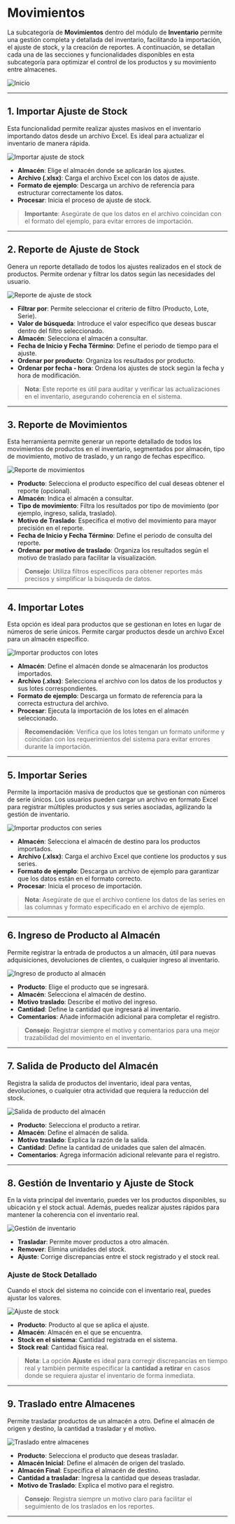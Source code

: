 # Movimientos

La subcategoría de **Movimientos** dentro del módulo de **Inventario** permite una gestión completa y detallada del inventario, facilitando la importación, el ajuste de stock, y la creación de reportes. A continuación, se detallan cada una de las secciones y funcionalidades disponibles en esta subcategoría para optimizar el control de los productos y su movimiento entre almacenes.

![Inicio](img/acceso_movimientos.jpg)

---

## 1. Importar Ajuste de Stock

Esta funcionalidad permite realizar ajustes masivos en el inventario importando datos desde un archivo Excel. Es ideal para actualizar el inventario de manera rápida.

![Importar ajuste de stock](img/importar_ajuste_stock.jpg)

- **Almacén**: Elige el almacén donde se aplicarán los ajustes.
- **Archivo (.xlsx)**: Carga el archivo Excel con los datos de ajuste.
- **Formato de ejemplo**: Descarga un archivo de referencia para estructurar correctamente los datos.
- **Procesar**: Inicia el proceso de ajuste de stock.

> **Importante**: Asegúrate de que los datos en el archivo coincidan con el formato del ejemplo, para evitar errores de importación.

---

## 2. Reporte de Ajuste de Stock

Genera un reporte detallado de todos los ajustes realizados en el stock de productos. Permite ordenar y filtrar los datos según las necesidades del usuario.

![Reporte de ajuste de stock](img/reporte_ajuste_stock.jpg)

- **Filtrar por**: Permite seleccionar el criterio de filtro (Producto, Lote, Serie).
- **Valor de búsqueda**: Introduce el valor específico que deseas buscar dentro del filtro seleccionado.
- **Almacén**: Selecciona el almacén a consultar.
- **Fecha de Inicio y Fecha Término**: Define el periodo de tiempo para el ajuste.
- **Ordenar por producto**: Organiza los resultados por producto.
- **Ordenar por fecha - hora**: Ordena los ajustes de stock según la fecha y hora de modificación.

> **Nota**: Este reporte es útil para auditar y verificar las actualizaciones en el inventario, asegurando coherencia en el sistema.

---

## 3. Reporte de Movimientos

Esta herramienta permite generar un reporte detallado de todos los movimientos de productos en el inventario, segmentados por almacén, tipo de movimiento, motivo de traslado, y un rango de fechas específico.

![Reporte de movimientos](img/reporte_movimientos.jpg)

- **Producto**: Selecciona el producto específico del cual deseas obtener el reporte (opcional).
- **Almacén**: Indica el almacén a consultar.
- **Tipo de movimiento**: Filtra los resultados por tipo de movimiento (por ejemplo, ingreso, salida, traslado).
- **Motivo de Traslado**: Especifica el motivo del movimiento para mayor precisión en el reporte.
- **Fecha de Inicio y Fecha Término**: Define el periodo de consulta del reporte.
- **Ordenar por motivo de traslado**: Organiza los resultados según el motivo de traslado para facilitar la visualización.

> **Consejo**: Utiliza filtros específicos para obtener reportes más precisos y simplificar la búsqueda de datos.

---

## 4. Importar Lotes

Esta opción es ideal para productos que se gestionan en lotes en lugar de números de serie únicos. Permite cargar productos desde un archivo Excel para un almacén específico.

![Importar productos con lotes](img/importar_productos_lotes.jpg)

- **Almacén**: Define el almacén donde se almacenarán los productos importados.
- **Archivo (.xlsx)**: Selecciona el archivo con los datos de los productos y sus lotes correspondientes.
- **Formato de ejemplo**: Descarga un formato de referencia para la correcta estructura del archivo.
- **Procesar**: Ejecuta la importación de los lotes en el almacén seleccionado.

> **Recomendación**: Verifica que los lotes tengan un formato uniforme y coincidan con los requerimientos del sistema para evitar errores durante la importación.

---

## 5. Importar Series

Permite la importación masiva de productos que se gestionan con números de serie únicos. Los usuarios pueden cargar un archivo en formato Excel para registrar múltiples productos y sus series asociadas, agilizando la gestión de inventario.

![Importar productos con series](img/importar_productos_series.jpg)

- **Almacén**: Selecciona el almacén de destino para los productos importados.
- **Archivo (.xlsx)**: Carga el archivo Excel que contiene los productos y sus series.
- **Formato de ejemplo**: Descarga un archivo de ejemplo para garantizar que los datos están en el formato correcto.
- **Procesar**: Inicia el proceso de importación.

> **Nota**: Asegúrate de que el archivo contiene los datos de las series en las columnas y formato especificado en el archivo de ejemplo.

---

## 6. Ingreso de Producto al Almacén

Permite registrar la entrada de productos a un almacén, útil para nuevas adquisiciones, devoluciones de clientes, o cualquier ingreso al inventario.

![Ingreso de producto al almacén](img/ingreso_producto_almacen.jpg)

- **Producto**: Elige el producto que se ingresará.
- **Almacén**: Selecciona el almacén de destino.
- **Motivo traslado**: Describe el motivo del ingreso.
- **Cantidad**: Define la cantidad que ingresará al inventario.
- **Comentarios**: Añade información adicional para completar el registro.

> **Consejo**: Registrar siempre el motivo y comentarios para una mejor trazabilidad del movimiento en el inventario.

---

## 7. Salida de Producto del Almacén

Registra la salida de productos del inventario, ideal para ventas, devoluciones, o cualquier otra actividad que requiera la reducción del stock.

![Salida de producto del almacén](img/salida_producto_almacen.jpg)

- **Producto**: Selecciona el producto a retirar.
- **Almacén**: Define el almacén de salida.
- **Motivo traslado**: Explica la razón de la salida.
- **Cantidad**: Define la cantidad de unidades que salen del almacén.
- **Comentarios**: Agrega información adicional relevante para el registro.

---

## 8. Gestión de Inventario y Ajuste de Stock

En la vista principal del inventario, puedes ver los productos disponibles, su ubicación y el stock actual. Además, puedes realizar ajustes rápidos para mantener la coherencia con el inventario real.

![Gestión de inventario](img/gestion_inventario.jpg)

- **Trasladar**: Permite mover productos a otro almacén.
- **Remover**: Elimina unidades del stock.
- **Ajuste**: Corrige discrepancias entre el stock registrado y el stock real.

### Ajuste de Stock Detallado
Cuando el stock del sistema no coincide con el inventario real, puedes ajustar los valores.

![Ajuste de stock](img/ajuste_stock.jpg)

- **Producto**: Producto al que se aplica el ajuste.
- **Almacén**: Almacén en el que se encuentra.
- **Stock en el sistema**: Cantidad registrada en el sistema.
- **Stock real**: Cantidad física real.

> **Nota**: La opción **Ajuste** es ideal para corregir discrepancias en tiempo real y también permite especificar la **cantidad a retirar** en casos donde se requiera ajustar el inventario de forma inmediata.


---

## 9. Traslado entre Almacenes

Permite trasladar productos de un almacén a otro. Define el almacén de origen y destino, la cantidad a trasladar y el motivo.

![Traslado entre almacenes](img/traslado_almacenes.jpg)

- **Producto**: Selecciona el producto que deseas trasladar.
- **Almacén Inicial**: Define el almacén de origen del traslado.
- **Almacén Final**: Especifica el almacén de destino.
- **Cantidad a trasladar**: Ingresa la cantidad que deseas trasladar.
- **Motivo de Traslado**: Explica el motivo para el registro.

> **Consejo**: Registra siempre un motivo claro para facilitar el seguimiento de los traslados en los reportes.

---


